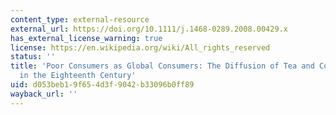 ```yaml
---
content_type: external-resource
external_url: https://doi.org/10.1111/j.1468-0289.2008.00429.x
has_external_license_warning: true
license: https://en.wikipedia.org/wiki/All_rights_reserved
status: ''
title: 'Poor Consumers as Global Consumers: The Diffusion of Tea and Coffee Drinking
  in the Eighteenth Century'
uid: d053beb1-9f65-4d3f-9042-b33096b0ff89
wayback_url: ''
---
```

